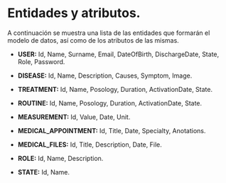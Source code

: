 # Entidades y atributos.

A continuación se muestra una lista de las entidades que formarán el modelo de datos, así como de los atributos de las mismas.

* **USER:** Id, Name, Surname, Email, DateOfBirth, DischargeDate, State, Role, Password.

* **DISEASE:** Id, Name, Description, Causes, Symptom, Image.

* **TREATMENT:** Id, Name, Posology, Duration, ActivationDate, State.

* **ROUTINE:** Id, Name, Posology, Duration, ActivationDate, State.

* **MEASUREMENT:** Id, Value, Date, Unit.

* **MEDICAL_APPOINTMENT:** Id, Title, Date, Specialty, Anotations.

* **MEDICAL_FILES:** Id, Title, Description, Date, File.

* **ROLE:** Id, Name, Description.

* **STATE:** Id, Name.



